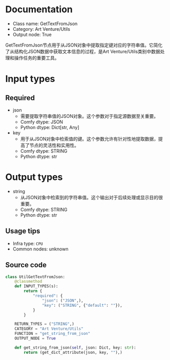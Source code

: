 
# Documentation
- Class name: GetTextFromJson
- Category: Art Venture/Utils
- Output node: True

GetTextFromJson节点用于从JSON对象中提取指定键对应的字符串值。它简化了从结构化JSON数据中获取文本信息的过程，是Art Venture/Utils类别中数据处理和操作任务的重要工具。

# Input types
## Required
- json
    - 需要提取字符串值的JSON对象。这个参数对于指定源数据至关重要。
    - Comfy dtype: JSON
    - Python dtype: Dict[str, Any]
- key
    - 用于从JSON对象中检索值的键。这个参数允许有针对性地提取数据，提高了节点的灵活性和实用性。
    - Comfy dtype: STRING
    - Python dtype: str

# Output types
- string
    - 从JSON对象中检索到的字符串值。这个输出对于后续处理或显示目的很重要。
    - Comfy dtype: STRING
    - Python dtype: str


## Usage tips
- Infra type: `CPU`
- Common nodes: unknown


## Source code
```python
class UtilGetTextFromJson:
    @classmethod
    def INPUT_TYPES(s):
        return {
            "required": {
                "json": ("JSON",),
                "key": ("STRING", {"default": ""}),
            }
        }

    RETURN_TYPES = ("STRING",)
    CATEGORY = "Art Venture/Utils"
    FUNCTION = "get_string_from_json"
    OUTPUT_NODE = True

    def get_string_from_json(self, json: Dict, key: str):
        return (get_dict_attribute(json, key, ""),)

```
